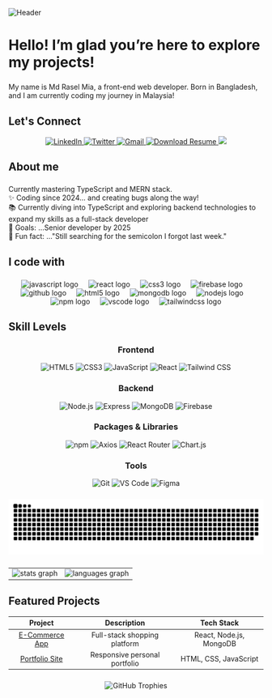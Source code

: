 ![Header](https://i.ibb.co/JmDPj0C/github-header-image.png)

<h1 align="left">Hello! I’m glad you’re here to explore my projects!</h1>

###

<p align="left">My name is Md Rasel Mia, a front-end web developer. Born in Bangladesh, and I am currently coding my journey in Malaysia!</p>

<h2 align="left">Let's Connect</h2>

<div align="center">
  <a href="https://www.linkedin.com/in/raselworshop" target="_blank">
    <img src="https://img.shields.io/badge/LinkedIn-0077B5?style=for-the-badge&logo=linkedin&logoColor=white" alt="LinkedIn" />
  </a>
  <a href="https://x.com/mdrasel_shar" target="_blank">
    <img src="https://img.shields.io/badge/Twitter-1DA1F2?style=for-the-badge&logo=twitter&logoColor=white" alt="Twitter" />
  </a>
  <a href="mailto:raselworshop@gmail.com">
    <img src="https://img.shields.io/badge/Gmail-D14836?style=for-the-badge&logo=gmail&logoColor=white" alt="Gmail" />
  </a>
    <a href="https://drive.google.com/uc?export=download&id=1DAfJ3n75ynnYl8t9L5MBeIXDqmfUGXPc" download>
    <img src="https://img.shields.io/badge/Download_Resume-FF5722?style=for-the-badge&logo=adobeacrobatreader&logoColor=white" alt="Download Resume" />
  </a>
  <img src="https://profile-counter.glitch.me/raselworshop/count.svg?"  />
</div>

###

<h2 align="left">About me</h2>

###

<p align="left">Currently mastering TypeScript and MERN stack.<br>✨ Coding since 2024... and creating bugs along the way!<br>📚 Currently diving into TypeScript and exploring backend technologies to expand my skills as a full-stack developer<br>🎯 Goals: ...Senior developer by 2025<br>🎲 Fun fact: ..."Still searching for the semicolon I forgot last week."</p>

###

<h2 align="left">I code with</h2>

###

<div align="center">
  <img src="https://cdn.jsdelivr.net/gh/devicons/devicon/icons/javascript/javascript-original.svg" height="40" alt="javascript logo"  />
  <img width="12" />
  <img src="https://cdn.jsdelivr.net/gh/devicons/devicon/icons/react/react-original.svg" height="40" alt="react logo"  />
  <img width="12" />
  <img src="https://cdn.jsdelivr.net/gh/devicons/devicon/icons/css3/css3-original.svg" height="40" alt="css3 logo"  />
  <img width="12" />
  <img src="https://cdn.jsdelivr.net/gh/devicons/devicon/icons/firebase/firebase-plain.svg" height="40" alt="firebase logo"  />
  <img width="12" />
  <img src="https://cdn.jsdelivr.net/gh/devicons/devicon/icons/github/github-original.svg" height="40" alt="github logo"  />
  <img width="12" />
  <img src="https://cdn.jsdelivr.net/gh/devicons/devicon/icons/html5/html5-original.svg" height="40" alt="html5 logo"  />
  <img width="12" />
  <img src="https://cdn.jsdelivr.net/gh/devicons/devicon/icons/mongodb/mongodb-original.svg" height="40" alt="mongodb logo"  />
  <img width="12" />
  <img src="https://cdn.jsdelivr.net/gh/devicons/devicon/icons/nodejs/nodejs-original.svg" height="40" alt="nodejs logo"  />
  <img width="12" />
  <img src="https://cdn.jsdelivr.net/gh/devicons/devicon/icons/npm/npm-original-wordmark.svg" height="40" alt="npm logo"  />
  <img width="12" />
  <img src="https://cdn.jsdelivr.net/gh/devicons/devicon/icons/vscode/vscode-original.svg" height="40" alt="vscode logo"  />
  <img width="12" />
  <img src="https://cdn.jsdelivr.net/gh/devicons/devicon/icons/tailwindcss/tailwindcss-original-wordmark.svg" height="40" alt="tailwindcss logo"  />
</div>

<h2 align="left">Skill Levels</h2>

<div align="center">
  
  ### Frontend
  <img src="https://img.shields.io/badge/HTML5-Expert-E34F26?logo=html5&logoColor=white" alt="HTML5" />
  <img src="https://img.shields.io/badge/CSS3-Advanced-1572B6?logo=css3&logoColor=white" alt="CSS3" />
  <img src="https://img.shields.io/badge/JavaScript-Advanced-F7DF1E?logo=javascript&logoColor=black" alt="JavaScript" />
  <img src="https://img.shields.io/badge/React-Advanced-61DAFB?logo=react&logoColor=black" alt="React" />
  <img src="https://img.shields.io/badge/Tailwind_CSS-Intermediate-06B6D4?logo=tailwind-css&logoColor=white" alt="Tailwind CSS" />

  ### Backend
  <img src="https://img.shields.io/badge/Node.js-Intermediate-339933?logo=node.js&logoColor=white" alt="Node.js" />
  <img src="https://img.shields.io/badge/Express-Intermediate-000000?logo=express&logoColor=white" alt="Express" />
  <img src="https://img.shields.io/badge/MongoDB-intermediate-47A248?logo=mongodb&logoColor=white" alt="MongoDB" />
  <img src="https://img.shields.io/badge/Firebase-Intermediate-FFCA28?logo=firebase&logoColor=black" alt="Firebase" />

   ### Packages & Libraries
  <img src="https://img.shields.io/badge/npm-CB3837?logo=npm&logoColor=white" alt="npm" />
  <img src="https://img.shields.io/badge/Axios-5A29E4?logo=axios&logoColor=white" alt="Axios" />
  <img src="https://img.shields.io/badge/React_Router-CA4245?logo=react-router&logoColor=white" alt="React Router" />
  <img src="https://img.shields.io/badge/Chart.js-FF6384?logo=chart.js&logoColor=white" alt="Chart.js" />

  ### Tools
  <img src="https://img.shields.io/badge/Git-Advanced-F05032?logo=git&logoColor=white" alt="Git" />
  <img src="https://img.shields.io/badge/VS_Code-Expert-007ACC?logo=visual-studio-code&logoColor=white" alt="VS Code" />
  <img src="https://img.shields.io/badge/Figma-Intermediate-F24E1E?logo=figma&logoColor=white" alt="Figma" />
</div>

###

<img src="https://raw.githubusercontent.com/Platane/snk/output/github-contribution-grid-snake.svg" alt="Snake animation" />

###

<div align="center">
  <table>
    <tr>
      <td>
        <img src="https://github-readme-stats.vercel.app/api?username=raselworshop&hide_title=false&hide_rank=false&show_icons=true&include_all_commits=true&count_private=true&disable_animations=false&theme=dracula&locale=en&hide_border=false&order=1" height="150" alt="stats graph" />
      </td>
      <td>
        <img src="https://github-readme-stats.vercel.app/api/top-langs?username=raselworshop&locale=en&hide_title=false&layout=compact&card_width=320&langs_count=5&theme=dracula&hide_border=false&order=2" height="150" alt="languages graph" />
      </td>
    </tr>
  </table>
</div>

<h2 align="left">Featured Projects</h2>

<div align="center">

| Project | Description | Tech Stack |
|:-------:|:-----------:|:----------:|
| [E-Commerce App](https://github.com/you/repo) | Full-stack shopping platform | React, Node.js, MongoDB |
| [Portfolio Site](https://github.com/you/repo) | Responsive personal portfolio | HTML, CSS, JavaScript |

</div>

###

<div align="center">
  <img src="https://github-profile-trophy.vercel.app/?username=raselworshop&theme=onedark&row=2&column=4" alt="GitHub Trophies" />
</div>

###

